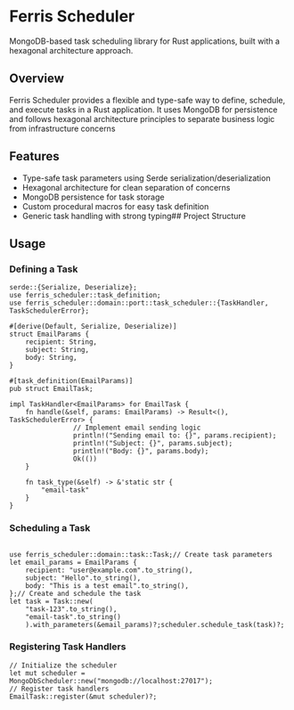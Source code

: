 # Ferris Scheduler
MongoDB-based task scheduling library for Rust applications, built with a hexagonal architecture approach.

## Overview

Ferris Scheduler provides a flexible and type-safe way to define, schedule, and execute tasks in a Rust application. It uses MongoDB for persistence and follows hexagonal architecture principles to separate business logic from infrastructure concerns

## Features

- Type-safe task parameters using Serde serialization/deserialization
- Hexagonal architecture for clean separation of concerns
- MongoDB persistence for task storage
- Custom procedural macros for easy task definition
- Generic task handling with strong typing## Project Structure


## Usage

### Defining a Task

```rustuse
serde::{Serialize, Deserialize};
use ferris_scheduler::task_definition;
use ferris_scheduler::domain::port::task_scheduler::{TaskHandler, TaskSchedulerError};

#[derive(Default, Serialize, Deserialize)]
struct EmailParams {    
    recipient: String,    
    subject: String,    
    body: String,
}
    
#[task_definition(EmailParams)]
pub struct EmailTask;

impl TaskHandler<EmailParams> for EmailTask {
    fn handle(&self, params: EmailParams) -> Result<(),     TaskSchedulerError> {
                // Implement email sending logic        
                println!("Sending email to: {}", params.recipient);        
                println!("Subject: {}", params.subject);        
                println!("Body: {}", params.body);                
                Ok(())    
    }    
                
    fn task_type(&self) -> &'static str {        
        "email-task"    
    }            
}
```

### Scheduling a Task

```rustuse

use ferris_scheduler::domain::task::Task;// Create task parameters
let email_params = EmailParams {    
    recipient: "user@example.com".to_string(),    
    subject: "Hello".to_string(),    
    body: "This is a test email".to_string(),
};// Create and schedule the task
let task = Task::new(
    "task-123".to_string(), 
    "email-task".to_string()
    ).with_parameters(&email_params)?;scheduler.schedule_task(task)?;
```

### Registering Task Handlers

```rustuaw
// Initialize the scheduler
let mut scheduler = MongoDbScheduler::new("mongodb://localhost:27017");
// Register task handlers
EmailTask::register(&mut scheduler)?;
```